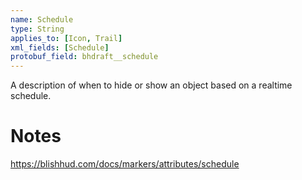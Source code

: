 ```yaml
---
name: Schedule
type: String
applies_to: [Icon, Trail]
xml_fields: [Schedule]
protobuf_field: bhdraft__schedule
---
```

A description of when to hide or show an object based on a realtime schedule.

Notes
=====
https://blishhud.com/docs/markers/attributes/schedule
